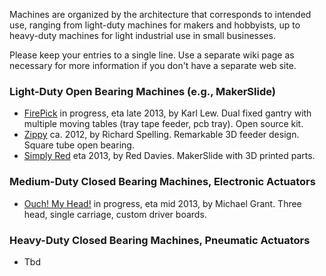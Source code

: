 Machines are organized by the architecture that corresponds to intended use, ranging from light-duty machines for makers and hobbyists, up to heavy-duty machines for light industrial use in small businesses.

Please keep your entries to a single line. Use a separate wiki page as necessary for more information if you don't have a separate web site.

### Light-Duty Open Bearing Machines (e.g., MakerSlide)
* [FirePick](http://www.firepick.org) in progress, eta late 2013, by Karl Lew. Dual fixed gantry with multiple moving tables (tray tape feeder, pcb tray). Open source kit.
* [Zippy](http://www.richardspelling.com/?p=683) ca. 2012, by Richard Spelling. Remarkable 3D feeder design. Square tube open bearing.
* [Simply Red](http://pnp.pwn.me/) eta 2013, by Red Davies. MakerSlide with 3D printed parts.

### Medium-Duty Closed Bearing Machines, Electronic Actuators
* [Ouch! My Head!](https://groups.google.com/forum/m/#!topic/openpnp/vXqJjlmN04I) in progress, eta mid 2013, by Michael Grant. Three head, single carriage, custom driver boards.

### Heavy-Duty Closed Bearing Machines, Pneumatic Actuators
* Tbd